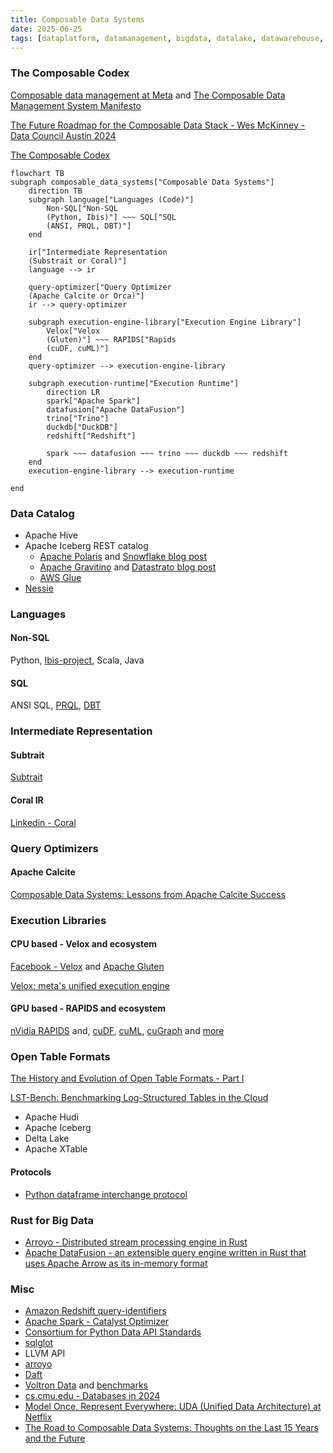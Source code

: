 ```yaml
---
title: Composable Data Systems
date: 2025-06-25
tags: [dataplatform, datamanagement, bigdata, datalake, datawarehouse, lakehouse, olap]
---
```


### The Composable Codex

[Composable data management at Meta](https://engineering.fb.com/2024/05/22/data-infrastructure/composable-data-management-at-meta/) and [The Composable Data Management System Manifesto](https://www.vldb.org/pvldb/vol16/p2679-pedreira.pdf)

[The Future Roadmap for the Composable Data Stack - Wes McKinney - Data Council Austin 2024](https://www.slideshare.net/slideshow/the-future-roadmap-for-the-composable-data-stack-wes-mckinney-data-council-austin-2024/267200570)

[The Composable Codex](https://voltrondata.com/codex)

```mermaid
flowchart TB
subgraph composable_data_systems["Composable Data Systems"]
    direction TB
    subgraph language["Languages (Code)"]
        Non-SQL["Non-SQL
        (Python, Ibis)"] ~~~ SQL["SQL
        (ANSI, PRQL, DBT)"]
    end

    ir["Intermediate Representation
    (Substrait or Coral)"]
    language --> ir

    query-optimizer["Query Optimizer
    (Apache Calcite or Orca)"]
    ir --> query-optimizer

    subgraph execution-engine-library["Execution Engine Library"]
        Velox["Velox
        (Gluten)"] ~~~ RAPIDS["Rapids
        (cuDF, cuML)"]
    end
    query-optimizer --> execution-engine-library

    subgraph execution-runtime["Execution Runtime"]
        direction LR
        spark["Apache Spark"]
        datafusion["Apache DataFusion"]
        trino["Trino"]
        duckdb["DuckDB"]
        redshift["Redshift"]

        spark ~~~ datafusion ~~~ trino ~~~ duckdb ~~~ redshift
    end
    execution-engine-library --> execution-runtime

end
```

### Data Catalog

- Apache Hive
- Apache Iceberg REST catalog
  - [Apache Polaris](https://github.com/apache/polaris) and [Snowflake blog post](https://www.snowflake.com/en/blog/introducing-polaris-catalog/)
  - [Apache Gravitino](https://github.com/apache/gravitino) and [Datastrato blog post](https://datastrato.ai/blog/gravitino-iceberg-rest-catalog-service/)
  - [AWS Glue](https://docs.aws.amazon.com/zh_tw/glue/latest/dg/start-data-catalog.html)
- [Nessie](https://projectnessie.org/)

### Languages

#### Non-SQL

Python, [Ibis-project](https://ibis-project.org/), Scala, Java

#### SQL

ANSI SQL, [PRQL](https://prql-lang.org/), [DBT](https://www.getdbt.com/)

### Intermediate Representation

#### Subtrait

[Subtrait](https://substrait.io/)

#### Coral IR

[Linkedin - Coral](https://github.com/linkedin/coral)

### Query Optimizers

#### Apache Calcite

[Composable Data Systems: Lessons from Apache Calcite Success](https://www.querifylabs.com/blog/composable-data-systems-lessons-from-apache-calcite-success)

### Execution Libraries

#### CPU based - Velox and ecosystem

[Facebook - Velox](https://github.com/facebookincubator/velox) and [Apache Gluten](https://gluten.apache.org/)

[Velox: meta's unified execution engine](https://dl.acm.org/doi/abs/10.14778/3554821.3554829)

#### GPU based - RAPIDS and ecosystem

[nVidia RAPIDS](https://rapids.ai/) and, [cuDF](https://docs.rapids.ai/api/cudf/stable/), [cuML](https://docs.rapids.ai/api/cuml/stable/), [cuGraph](https://docs.rapids.ai/api/cugraph/stable/) and [more](https://github.com/rapidsai)

### Open Table Formats

[The History and Evolution of Open Table Formats - Part I](https://www.pracdata.io/p/the-history-and-evolution-of-open?r=23jwn)

[LST-Bench: Benchmarking Log-Structured Tables in the Cloud](https://arxiv.org/html/2305.01120v3)

- Apache Hudi
- Apache Iceberg
- Delta Lake
- Apache XTable

#### Protocols

- [Python dataframe interchange protocol](https://data-apis.org/dataframe-protocol/latest/index.html)

### Rust for Big Data

- [Arroyo - Distributed stream processing engine in Rust](https://github.com/ArroyoSystems/arroyo)
- [Apache DataFusion - an extensible query engine written in Rust that uses Apache Arrow as its in-memory format](https://datafusion.apache.org/)

### Misc

- [Amazon Redshift query-identifiers](https://aws.amazon.com/tw/about-aws/whats-new/2024/10/amazon-redshift-query-identifiers-performance-monitoring/)
- [Apache Spark - Catalyst Optimizer](https://www.databricks.com/glossary/catalyst-optimizer)
- [Consortium for Python Data API Standards](https://data-apis.org/)
- [sqlglot](https://github.com/tobymao/sqlglot)
- LLVM API
- [arroyo](https://www.arroyo.dev/)
- [Daft](https://github.com/Eventual-Inc/Daft)
- [Voltron Data](https://voltrondata.com/) and [benchmarks](https://voltrondata.com/benchmarks/)
- [cs.cmu.edu - Databases in 2024](https://www.cs.cmu.edu/~pavlo/blog/2025/01/2024-databases-retrospective.html)
- [Model Once, Represent Everywhere: UDA (Unified Data Architecture) at Netflix](https://netflixtechblog.com/uda-unified-data-architecture-6a6aee261d8d)
- [The Road to Composable Data Systems: Thoughts on the Last 15 Years and the Future](https://wesmckinney.com/blog/looking-back-15-years/)